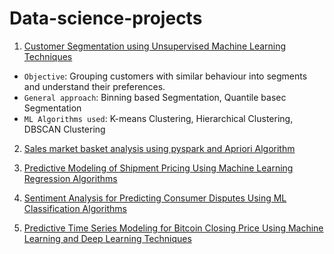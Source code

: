# Data-science-projects

1. [Customer Segmentation using Unsupervised Machine Learning Techniques](Customer_segmentation.ipynb) 

* `Objective`: Grouping customers with similar behaviour into segments and understand their preferences. 
* `General approach`: Binning based Segmentation, Quantile basec Segmentation
* `ML Algorithms used`: K-means Clustering, Hierarchical Clustering, DBSCAN Clustering

2. [Sales market basket analysis using pyspark and Apriori Algorithm](Market_basket_analysis_apriori_pyspark.ipynb)


3. [Predictive Modeling of Shipment Pricing Using Machine Learning Regression Algorithms](Predictive_Modeling_of_Shipment_Pricing_using_ML_Regression.ipynb)


4. [Sentiment Analysis for Predicting Consumer Disputes Using ML Classification Algorithms](Sentiment_Analysis_for_Consumer_Dispute_Prediction.ipynb)


5. [Predictive Time Series Modeling for Bitcoin Closing Price Using Machine Learning and Deep Learning Techniques](Predictive_Time_series_modeling.ipynb)